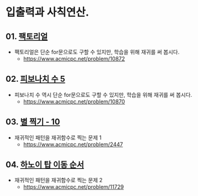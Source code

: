 # 입출력과 사칙연산.

## 01. [팩토리얼](10872.py)
 - 팩토리얼은 단순 for문으로도 구할 수 있지만, 학습을 위해 재귀를 써 봅시다.
   - https://www.acmicpc.net/problem/10872
## 02. [피보나치 수 5](10870.py)
 - 피보나치 수 역시 단순 for문으로도 구할 수 있지만, 학습을 위해 재귀를 써 봅시다.
   - https://www.acmicpc.net/problem/10870
## 03. [별 찍기 - 10](02447.py)
 - 재귀적인 패턴을 재귀함수로 찍는 문제 1
   - https://www.acmicpc.net/problem/2447
## 04. [하노이 탑 이동 순서](11729.py)
 - 재귀적인 패턴을 재귀함수로 찍는 문제 2
   - https://www.acmicpc.net/problem/11729
